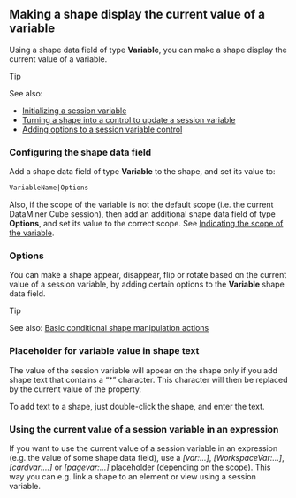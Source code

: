 ## Making a shape display the current value of a variable

Using a shape data field of type **Variable**, you can make a shape display the current value of a variable.

> [!TIP]
> See also:
> - [Initializing a session variable](Initializing_a_session_variable.md)
> - [Turning a shape into a control to update a session variable](Turning_a_shape_into_a_control_to_update_a_session_variable.md)
> - [Adding options to a session variable control](Adding_options_to_a_session_variable_control.md)

### Configuring the shape data field

Add a shape data field of type **Variable** to the shape, and set its value to:

```txt
VariableName|Options
```

Also, if the scope of the variable is not the default scope (i.e. the current DataMiner Cube session), then add an additional shape data field of type **Options**, and set its value to the correct scope. See [Indicating the scope of the variable](Turning_a_shape_into_a_control_to_update_a_session_variable.md#indicating-the-scope-of-the-variable).

### Options

You can make a shape appear, disappear, flip or rotate based on the current value of a session variable, by adding certain options to the **Variable** shape data field.

> [!TIP]
> See also:
> [Basic conditional shape manipulation actions](Basic_conditional_shape_manipulation_actions.md)

### Placeholder for variable value in shape text

The value of the session variable will appear on the shape only if you add shape text that contains a “\*” character. This character will then be replaced by the current value of the property.

To add text to a shape, just double-click the shape, and enter the text.

### Using the current value of a session variable in an expression

If you want to use the current value of a session variable in an expression (e.g. the value of some shape data field), use a *\[var:...\]*, *\[WorkspaceVar:...\]*, *\[cardvar:...\]* or *\[pagevar:...\]* placeholder (depending on the scope). This way you can e.g. link a shape to an element or view using a session variable.
